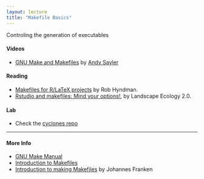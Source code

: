 ```yaml
---
layout: lecture
title: "Makefile Basics"
---
```


<p class="message">
  Controling the generation of executables
</p>

<h4>
	<span class="fa fa-youtube-play fa-lg main-list-item-icon"></span>
	Videos
</h4>

- <a href="https://www.youtube.com/watch?v=Lyp36ku7D0A" target="_blank">GNU Make and Makefiles</a> by <a href="https://www.andysayler.com/" target="_blank">Andy Sayler</a>


<h4>
	<span class="fa fa-book fa-lg main-list-item-icon"></span>
	Reading
</h4>

- [Makefiles for R/LaTeX projects](http://robjhyndman.com/hyndsight/makefiles/) by Rob Hyndman.
- [Rstudio and makefiles: Mind your options!](https://landeco2point0.wordpress.com/2014/02/14/rstudio-and-makefiles-mind-your-options/), by Landscape Ecology 2.0.


<h4>
	<span class="fa fa-flask fa-lg main-list-item-icon"></span>
	Lab
</h4>

- Check the [cyclones repo](https://github.com/gastonstat/cyclones)

------


<h4>
	<span class="fa fa-info-circle fa-lg main-list-item-icon"></span>
	More Info
</h4>

- [GNU Make Manual](http://www.gnu.org/software/make/manual/make.html)
- [Introduction to Makefiles](https://cos.io/)
- [Introduction to making Makefiles](http://www.jfranken.de/homepages/johannes/vortraege/make_inhalt.en.html) by Johannes Franken